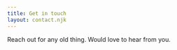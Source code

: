 ```yaml
---
title: Get in touch
layout: contact.njk
---
```


Reach out for any old thing. Would love to hear from you.